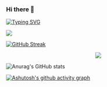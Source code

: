 ### Hi there 👋

<!--
**xxqwq/xxqwq** is a ✨ _special_ ✨ repository because its `README.md` (this file) appears on your GitHub profile.

Here are some ideas to get you started:

- 🔭 I’m currently working on ...
- 🌱 I’m currently learning ...
- 👯 I’m looking to collaborate on ...
- 🤔 I’m looking for help with ...
- 💬 Ask me about ...
- 📫 How to reach me: ...
- 😄 Pronouns: ...
- ⚡ Fun fact: ...
-->
<a href="https://git.io/typing-svg"><img src="https://readme-typing-svg.herokuapp.com?font=Fira+Code&pause=1000&width=435&lines=Hello%EF%BC%81" alt="Typing SVG" /></a>
<p>
<img src="https://img.shields.io/badge/dynamic/json?color=21DED8&label=Github&query=%24.data.totalSubs&suffix=followers&url=https%3A%2F%2Fapi.spencerwoo.com%2Fsubstats%2F%3Fsource%3Dgithub%26queryKey%3Dxxqwq">
</p>

[![GitHub Streak](https://streak-stats.demolab.com?user=xxqwq&theme=dark&hide_border=%E9%94%99%E8%AF%AF%E7%9A%84&border_radius=4.6&locale=zh)](https://git.io/streak-stats)
<div align="center"><img src="https://raw.githubusercontent.com/xxqwq/xxqwq/master/assets/github-contribution-grid-snake.svg" ></div>

![Anurag's GitHub stats](https://github-readme-stats.vercel.app/api?username=xxqwq&show_icons=true&theme=radical)

[![Ashutosh's github activity graph](https://activity-graph.herokuapp.com/graph?username=Ashutosh00710&theme=react)](https://github.com/ashutosh00710/github-readme-activity-graph)


